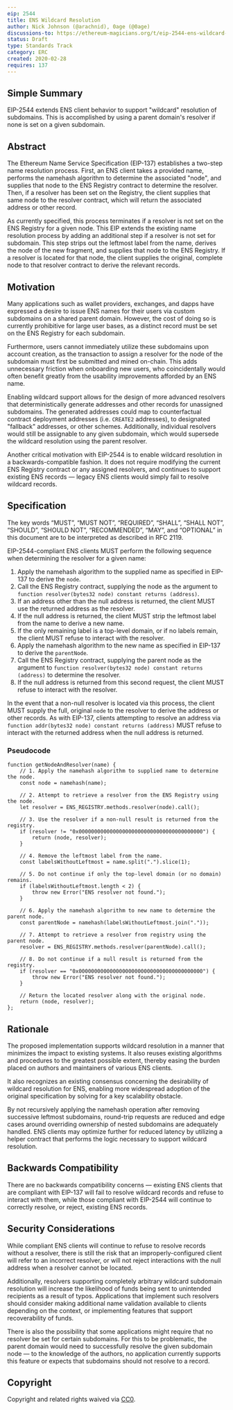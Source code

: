 ```yaml
---
eip: 2544
title: ENS Wildcard Resolution
author: Nick Johnson (@arachnid), 0age (@0age)
discussions-to: https://ethereum-magicians.org/t/eip-2544-ens-wildcard-resolution
status: Draft
type: Standards Track
category: ERC
created: 2020-02-28
requires: 137
---
```


## Simple Summary

EIP-2544 extends ENS client behavior to support "wildcard" resolution of subdomains. This is accomplished by using a parent domain's resolver if none is set on a given subdomain.

## Abstract

The Ethereum Name Service Specification (EIP-137) establishes a two-step name resolution process. First, an ENS client takes a provided name, performs the namehash algorithm to determine the associated "node", and supplies that node to the ENS Registry contract to determine the resolver. Then, if a resolver has been set on the Registry, the client supplies that same node to the resolver contract, which will return the associated address or other record.

As currently specified, this process terminates if a resolver is not set on the ENS Registry for a given node. This EIP extends the existing name resolution process by adding an additional step if a resolver is not set for subdomain. This step strips out the leftmost label from the name, derives the node of the new fragment, and supplies that node to the ENS Registry. If a resolver is located for that node, the client supplies the original, complete node to that resolver contract to derive the relevant records.

## Motivation

Many applications such as wallet providers, exchanges, and dapps have expressed a desire to issue ENS names for their users via custom subdomains on a shared parent domain. However, the cost of doing so is currently prohibitive for large user bases, as a distinct record must be set on the ENS Registry for each subdomain.

Furthermore, users cannot immediately utilize these subdomains upon account creation, as the transaction to assign a resolver for the node of the subdomain must first be submitted and mined on-chain. This adds unnecessary friction when onboarding new users, who coincidentally would often benefit greatly from the usability improvements afforded by an ENS name.

Enabling wildcard support allows for the design of more advanced resolvers that deterministically generate addresses and other records for unassigned subdomains. The generated addresses could map to counterfactual contract deployment addresses (i.e. `CREATE2` addresses), to designated "fallback" addresses, or other schemes. Additionally, individual resolvers would still be assignable to any given subdomain, which would supersede the wildcard resolution using the parent resolver.

Another critical motivation with EIP-2544 is to enable wildcard resolution in a backwards-compatible fashion. It does not require modifying the current ENS Registry contract or any assigned resolvers, and continues to support existing ENS records — legacy ENS clients would simply fail to resolve wildcard records.

## Specification

The key words “MUST”, “MUST NOT”, “REQUIRED”, “SHALL”, “SHALL NOT”, “SHOULD”, “SHOULD NOT”, “RECOMMENDED”, “MAY”, and “OPTIONAL” in this document are to be interpreted as described in RFC 2119.

EIP-2544-compliant ENS clients MUST perform the following sequence when determining the resolver for a given name:

1. Apply the namehash algorithm to the supplied name as specified in EIP-137 to derive the `node`.
2. Call the ENS Registry contract, supplying the node as the argument to `function resolver(bytes32 node) constant returns (address)`.
3. If an address other than the null address is returned, the client MUST use the returned address as the resolver.
4. If the null address is returned, the client MUST strip the leftmost label from the name to derive a new name.
5. If the only remaining label is a top-level domain, or if no labels remain, the client MUST refuse to interact with the resolver.
6. Apply the namehash algorithm to the new name as specified in EIP-137 to derive the `parentNode`.
7. Call the ENS Registry contract, supplying the parent node as the argument to `function resolver(bytes32 node) constant returns (address)` to determine the resolver.
8. If the null address is returned from this second request, the client MUST refuse to interact with the resolver.

In the event that a non-null resolver is located via this process, the client MUST supply the full, original `node` to the resolver to derive the address or other records. As with EIP-137, clients attempting to resolve an address via `function addr(bytes32 node) constant returns (address)` MUST refuse to interact with the returned address when the null address is returned.

### Pseudocode

```
function getNodeAndResolver(name) {
    // 1. Apply the namehash algorithm to supplied name to determine the node.
    const node = namehash(name);

    // 2. Attempt to retrieve a resolver from the ENS Registry using the node.
    let resolver = ENS_REGISTRY.methods.resolver(node).call();

    // 3. Use the resolver if a non-null result is returned from the registry.
    if (resolver != "0x0000000000000000000000000000000000000000") {
        return (node, resolver);
    }

    // 4. Remove the leftmost label from the name.
    const labelsWithoutLeftmost = name.split(".").slice(1);

    // 5. Do not continue if only the top-level domain (or no domain) remains.
    if (labelsWithoutLeftmost.length < 2) {
        throw new Error("ENS resolver not found.");
    }

    // 6. Apply the namehash algorithm to new name to determine the parent node.
    const parentNode = namehash(labelsWithoutLeftmost.join("."));

    // 7. Attempt to retrieve a resolver from registry using the parent node.
    resolver = ENS_REGISTRY.methods.resolver(parentNode).call();

    // 8. Do not continue if a null result is returned from the registry.
    if (resolver == "0x0000000000000000000000000000000000000000") {
        throw new Error("ENS resolver not found.");
    }

    // Return the located resolver along with the original node.
    return (node, resolver);
};
```

## Rationale

The proposed implementation supports wildcard resolution in a manner that minimizes the impact to existing systems. It also reuses existing algorithms and procedures to the greatest possible extent, thereby easing the burden placed on authors and maintainers of various ENS clients.

It also recognizes an existing consensus concerning the desirability of wildcard resolution for ENS, enabling more widespread adoption of the original specification by solving for a key scalability obstacle.

By not recursively applying the namehash operation after removing successive leftmost subdomains, round-trip requests are reduced and edge cases around overriding ownership of nested subdomains are adequately handled. ENS clients may optimize further for reduced latency by utilizing a helper contract that performs the logic necessary to support wildcard resolution.

## Backwards Compatibility

There are no backwards compatibility concerns — existing ENS clients that are compliant with EIP-137 will fail to resolve wildcard records and refuse to interact with them, while those compliant with EIP-2544 will continue to correctly resolve, or reject, existing ENS records.

## Security Considerations

While compliant ENS clients will continue to refuse to resolve records without a resolver, there is still the risk that an improperly-configured client will refer to an incorrect resolver, or will not reject interactions with the null address when a resolver cannot be located.

Additionally, resolvers supporting completely arbitrary wildcard subdomain resolution will increase the likelihood of funds being sent to unintended recipients as a result of typos. Applications that implement such resolvers should consider making additional name validation available to clients depending on the context, or implementing features that support recoverability of funds.

There is also the possibility that some applications might require that no resolver be set for certain subdomains. For this to be problematic, the parent domain would need to successfully resolve the given subdomain node — to the knowledge of the authors, no application currently supports this feature or expects that subdomains should not resolve to a record.

## Copyright

Copyright and related rights waived via [CC0](https://creativecommons.org/publicdomain/zero/1.0/).
